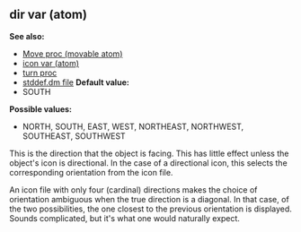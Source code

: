 ## dir var (atom)
**See also:**
*   [Move proc (movable atom)](/ref/atom/movable/proc/Move.md) 
*   [icon var (atom)](/ref/atom/var/icon.md) 
*   [turn proc](/ref/proc/turn.md) 
*   [stddef.dm file](/ref/%7B%7Bappendix%7D%7D/stddef%2edm.md) <!-- -->
**Default value:**
*   SOUTH
<!-- -->
**Possible values:**
*   NORTH, SOUTH, EAST, WEST, NORTHEAST, NORTHWEST, SOUTHEAST, SOUTHWEST


This is the direction that the object is facing. This has
little effect unless the object\'s icon is directional. In the case of a
directional icon, this selects the corresponding orientation from the
icon file. 

An icon file with only four (cardinal) directions
makes the choice of orientation ambiguous when the true direction is a
diagonal. In that case, of the two possibilities, the one closest to the
previous orientation is displayed. Sounds complicated, but it\'s what
one would naturally expect.